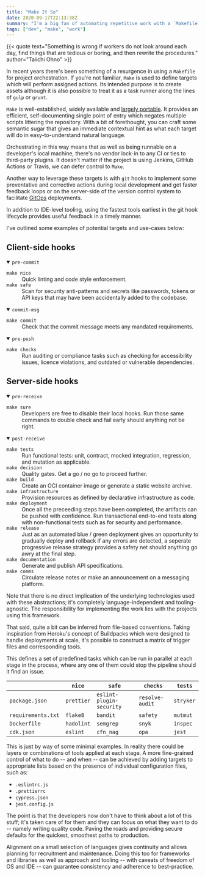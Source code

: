 ```yaml
---
title: "Make It So"
date: 2020-09-17T22:13:38Z
summary: "I'm a big fan of automating repetitive work with a `Makefile`, especially when multiple steps or dependency chains are involved."
tags: ["dev", "make", "work"]
---
```

{{< quote text="Something is wrong if workers do not look around each day, find things that are tedious or boring, and then rewrite the procedures." author="Taiichi Ohno" >}}

In recent years there's been something of a resurgence in using a `Makefile` for project orchestration. If you're not familiar, `Make` is used to define targets which will perform assigned actions. Its intended purpose is to create assets although it is also possible to treat it as a task runner along the lines of `gulp` or `grunt`.

`Make` is well-established, widely available and [largely portable](https://www.gnu.org/prep/standards/html_node/Utilities-in-Makefiles.html#Utilities-in-Makefiles). It provides an efficient, self-documenting single point of entry which negates multiple scripts littering the repository. With a bit of forethought, you can craft some semantic sugar that gives an immediate contextual hint as what each target will do in easy-to-understand natural language.

Orchestrating in this way means that as well as being runnable on a developer's local machine, there's no vendor lock-in to any CI or ties to third-party plugins. It doesn't matter if the project is using Jenkins, GitHub Actions or Travis, we can defer control to `Make`.

Another way to leverage these targets is with `git` hooks to implement some preventative and corrective actions during local development and get faster feedback loops or on the server-side of the version control system to facilitate [GitOps](https://www.gitops.tech/) deployments.

In addition to IDE-level tooling, using the fastest tools earliest in the git hook lifecycle provides useful feedback in a timely manner.

I've outlined some examples of potential targets and use-cases below:

## Client-side hooks

<details open>
    <summary><code>pre-commit</code></summary>
    <dl>
        <dt><code>make nice</code></dt>
        <dd>Quick linting and code style enforcement.</dd>
        <dt><code>make safe</code></dt>
        <dd>Scan for security anti-patterns and secrets like passwords, tokens or API keys that may have been accidentally added to the codebase.</dd>
    </dl>
</details>

<details open>
    <summary><code>commit-msg</code></summary>
    <dl>
        <dt><code>make commit</code></dt>
        <dd>Check that the commit message meets any mandated requirements.</dd>
    </dl>
</details>

<details open>
    <summary><code>pre-push</code></summary>
    <dl>
        <dt><code>make checks</code></dt>
        <dd>Run auditing or compliance tasks such as checking for accessibility issues, licence violations, and outdated or vulnerable dependencies.</dd>
    </dl>
</details>

## Server-side hooks

<details open>
    <summary><code>pre-receive</code></summary>
    <dl>
        <dt><code>make sure</code></dt>
        <dd>Developers are free to disable their local hooks. Run those same commands to double check and fail early should anything not be right.</dd>
    </dl>
</details>

<details open>
    <summary><code>post-receive</code></summary>
    <dl>
        <dt><code>make tests</code></dt>
        <dd>Run functional tests: unit, contract, mocked integration, regression, and mutation as applicable.</dd>
        <dt><code>make decision</code></dt>
        <dd>Quality gates. Get a go / no go to proceed further.</dd>
        <dt><code>make build</code></dt>
        <dd>Create an OCI container image or generate a static website archive.</dd>
        <dt><code>make infrastructure</code></dt>
        <dd>Provision resources as defined by declarative infrastructure as code.</dd>
        <dt><code>make deployment</code></dt>
        <dd>Once all the preceeding steps have been completed, the artifacts can be pushed with confidence. Run transactional end-to-end tests along with non-functional tests such as for security and performance.</dd>
        <dt><code>make release</code></dt>
        <dd>Just as an automated blue / green deployment gives an opportunity to gradually deploy and rollback if any errors are detected, a seperate progressive release strategy provides a safety net should anything go awry at the final step.</dd>
        <dt><code>make documentation</code></dt>
        <dd>Generate and publish API specifications.</dd>
        <dt><code>make comms</code></dt>
        <dd>Circulate release notes or make an announcement on a messaging platform.</dd>
    </dl>
</details>

Note that there is no direct implication of the underlying technologies used with these abstractions; it's completely language-independent and tooling-agnostic. The responsibility for implementing the work lies with the projects using this framework.

That said, quite a bit can be inferred from file-based conventions. Taking inspiration from Heroku's concept of Buildpacks which were designed to handle deployments at scale, it's possible to construct a matrix of trigger files and corresponding tools.

This defines a set of predefined tasks which can be run in parallel at each stage in the process, where any one of them could stop the pipeline should it find an issue.

<div tabindex="0" aria-role="region" aria-label="Pipeline stage tooling matrix">
    <table>
        <thead>
            <tr>
                <th></th>
                <th><code>nice</code></th>
                <th><code>safe</code></th>
                <th><code>checks</code></th>
                <th><code>tests</code></th>
            </tr>
        </thead>
        <tbody>
            <tr>
                <td><code>package.json</code></td>
                <td><code>prettier</code></td>
                <td><code>eslint-plugin-security</code></td>
                <td><code>resolve-audit</code></td>
                <td><code>stryker</code></td>
            </tr>
                <tr><td><code>requirements.txt</code></td>
                <td><code>flake8</code></td>
                <td><code>bandit</code></td>
                <td><code>safety</code></td>
                <td><code>mutmut</code></td>
            </tr>
            <tr>
                <td><code>Dockerfile</code></td>
                <td><code>hadolint</code></td>
                <td><code>semgrep</code></td>
                <td><code>snyk</code></td>
                <td><code>inspec</code></td>
            </tr>
            <tr>
                <td><code>cdk.json</code></td>
                <td><code>eslint</code></td>
                <td><code>cfn_nag</code></td>
                <td><code>opa</code></td>
                <td><code>jest</code></td>
            </tr>
        </tbody>
    </table>
</div>

This is just by way of some minimal examples. In reality there could be layers or combinations of tools applied at each stage. A more fine-grained control of what to do -- and when -- can be achieved by adding targets to appropriate lists based on the presence of individual configuration files, such as:

- `.eslintrc.js`
- `.prettierrc`
- `cypress.json`
- `jest.config.js`

The point is that the developers now don't have to think about a lot of this stuff; it's taken care of for them and they can focus on what they want to do -- namely writing quality code. Paving the roads and providing secure defaults for the quickest, smoothest paths to production.

Alignment on a small selection of languages gives continuity and allows planning for recruitment and maintenance. Doing this too for frameworks and libraries as well as approach and tooling -- with caveats of freedom of OS and IDE -- can guarantee consistency and adherence to best-practice.
